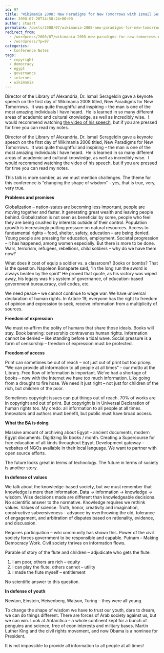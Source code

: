 ```yaml
---
id: 97
title: 'Wikimania 2008: New Paradigms for New Tomorrows with Ismail Serageldin'
date: 2008-07-20T14:58:24+00:00
author: stuart
permalink: /posts/2008/07/wikimania-2008-new-paradigms-for-new-tomorrows-with-ismail-serageldin/
redirect_from:
  - /wordpress/2008/07/wikimania-2008-new-paradigms-for-new-tomorrows-with-ismail-serageldin/
  - /wordpress/?p=97
categories:
  - Conference Notes
tags:
  - copyright
  - democracy
  - egypt
  - governance
  - internet
  - wikimania
---
```

Director of the Library of Alexandria, Dr. Ismail Serageldin gave a keynote speech on the first day of Wikimania 2008 titled, New Paradigms for New Tomorrows.  It was quite thoughtful and inspiring &#8211; the man is one of the most amazing individuals I have heard.  He is learned in so many different areas of academic and cultural knowledge, as well as incredibly wise.  I would recommend watching <a href="http://webcast.bibalex.org/Cast/Details.aspx?ID=gR6dgFbiq/gwaLgzWyw6ug==" target="_blank">the video of his speech</a>, but if you are pressed for time you can read my notes.

<!--more-->


  
Director of the Library of Alexandria, Dr. Ismail Serageldin gave a keynote speech on the first day of Wikimania 2008 titled, New Paradigms for New Tomorrows.  It was quite thoughtful and inspiring &#8211; the man is one of the most amazing individuals I have heard.  He is learned in so many different areas of academic and cultural knowledge, as well as incredibly wise.  I would recommend watching the video of his speech, but if you are pressed for time you can read my notes.

This talk is more somber, as we must mention challenges. The theme for this conference is “changing the shape of wisdom” – yes, that is true, very, very true.

**Problems and** **promises**

Globalization – nation-states are becoming less important, people are moving together and faster. It generating great wealth and leaving people behind. Globalization is not seen as beneficial by some, people who feel they are being crushed by interests outside of their control. Population growth is increasingly putting pressure on natural resources. Access to fundamental rights – food, shelter, safety, education – are being denied. Young people are pressing for education, employment. Societal progression – it has happened, among women especially. But there is more to be done. Wars, terrorism, refugees, rebellions, child soldiers – why do we have them now?

What does it cost of equip a soldier vs. a classroom? Books or bombs? That is the question. Napoleon Bonaparte said, “In the long run the sword is always beaten by the spirit” He proved that quote, as his victory was wiped away, his legacy was his system of governance, of education-based government bureaucracy, civil codes, etc.

We need peace – we cannot continue to wage war. We have universal declaration of human rights. In Article 19, everyone has the right to freedom of opinion and expression to seek, receive information from a multiplicity of sources.

**Freedom of expression**

We must re-affirm the polity of humans that share those ideals. Books will stay. Book banning: censorship contravenes human rights. Information cannot be denied – like standing before a tidal wave. Social pressure is a form of censorship – freedom of expression must be protected.

**Freedom of access**

Print can sometimes be out of reach – not just out of print but too pricey. “We can provide all information to all people at all times” – our motto at the Library. Free flow of information is important. We’ve had a shortage of books – now with the Internet we have too much information. Like going from a drought to fire hose. We need it just right – not just for children of the rich, but children of the poor.

Sometimes copyright issues can put things out of reach. 70% of works are in copyright and out of print. But copyright is in Universal Declaration of human rights too. My credo: all information to all people at all times. Innovators and authors must benefit, but public must have broad access.

**What the BA is doing**

Massive amount of archiving about Egypt – ancient documents, modern Egypt documents. Digitizing 5k books / month. Creating a Supercourse for free education of all kinds throughout Egypt. Development gateway – websites of NGOs available in their local language. We want to partner with open source efforts.

The future looks great in terms of technology. The future in terms of society is another story.

**In defense of values**

We talk about the knowledge-based society, but we must remember that knowledge is more than information. Data -> information -> knowledge -> wisdom. Wise decisions made are different than knowledgeable decisions. No scientific answer to the normative. Knowledge requires we rethink values. Values of science: Truth, honor, creativity and imagination, constructive subversiveness – advance by overthrowing the old, tolerance of engagement, and arbitration of disputes based on rationality, evidence, and discussion.

Requires participation – wiki community has shown this. Power of the civil society forces government to be responsible and capable. Putnam – Making Democracy Work. Civil society thrives on information flows.

Parable of story of the flute and children – adjudicate who gets the flute:

  1. I am poor, others are rich &#8211; equity
  2. I can play the flute, others cannot &#8211; utility
  3. I made the flute myself – entitlement

No scientific answer to this question.

**In defense of youth**

Newton, Einstein, Heisenberg, Watson, Turing – they were all young.

To change the shape of wisdom we have to trust our youth, dare to dream, we can do things different. There are forces of Arab society against us, but we can win. Look at Antarctica – a whole continent kept for a bunch of penguins and science, free of econ interests and military bases. Martin Luther King and the civil rights movement, and now Obama is a nominee for President.

It is not impossible to provide all information to all people at all times!